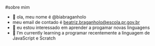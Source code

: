 #sobre mim



- 👋  ola, meu nome é @biabraganholo
- meu email de contado é beatriz.braganholo@escola.pr.gov.br
- 👀 eu estou interessado em aprender a  progamar novas linguagens 
- 🌱 I’m currently learning  a programar  recentemente  a linguagem de JavaScript   e  Scratch
